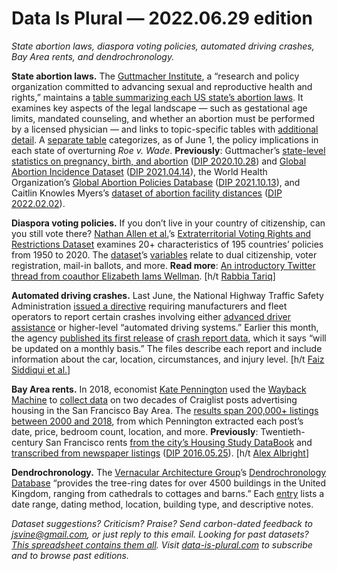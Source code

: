 Data Is Plural — 2022.06.29 edition
===================================

*State abortion laws, diaspora voting policies, automated driving crashes, Bay Area rents, and dendrochronology.*


__State abortion laws.__ The [Guttmacher Institute](https://www.guttmacher.org/about), a “research and policy organization committed to advancing sexual and reproductive health and rights,” maintains a [table summarizing each US state’s abortion laws](https://www.guttmacher.org/state-policy/explore/overview-abortion-laws). It examines key aspects of the legal landscape — such as gestational age limits, mandated counseling, and whether an abortion must be performed by a licensed physician — and links to topic-specific tables with [additional detail](https://www.guttmacher.org/united-states/abortion/state-policies-abortion). A [separate table](https://www.guttmacher.org/state-policy/explore/abortion-policy-absence-roe) categorizes, as of June 1, the policy implications in each state of overturning *Roe v. Wade*.  __Previously__: Guttmacher’s [state-level statistics on pregnancy, birth, and abortion](https://osf.io/kthnf/) ([DIP 2020.10.28](https://www.data-is-plural.com/archive/2020-10-28-edition/)) and [Global Abortion Incidence Dataset](https://osf.io/5k7fp/) ([DIP 2021.04.14](https://www.data-is-plural.com/archive/2021-04-14-edition/)), the World Health Organization’s [Global Abortion Policies Database](https://abortion-policies.srhr.org/) ([DIP 2021.10.13](https://www.data-is-plural.com/archive/2021-10-13-edition/)), and Caitlin Knowles Myers’s [dataset of abortion facility distances](https://osf.io/8dg7r/) ([DIP 2022.02.02](https://www.data-is-plural.com/archive/2022-02-02-edition/)).


__Diaspora voting policies.__ If you don’t live in your country of citizenship, can you still vote there? [Nathan Allen et al.](https://www.evrrdataset.com/team)’s [Extraterritorial Voting Rights and Restrictions Dataset](https://www.evrrdataset.com/) examines 20+ characteristics of 195 countries’ policies from 1950 to 2020. The [dataset](https://dataverse.harvard.edu/dataset.xhtml?persistentId=doi:10.7910/DVN/DIJQ3H)’s [variables](https://dataverse.harvard.edu/file.xhtml?fileId=6337042) relate to dual citizenship, voter registration, mail-in ballots, and more. __Read more__: [An introductory Twitter thread from coauthor Elizabeth Iams Wellman](https://twitter.com/bethiamswellman/status/1539264747643756546). [h/t [Rabbia Tariq](https://twitter.com/rabbiatariq11/status/1539347240090755076)]


__Automated driving crashes.__ Last June, the National Highway Traffic Safety Administration [issued a directive](https://www.nhtsa.gov/laws-regulations/standing-general-order-crash-reporting) requiring manufacturers and fleet operators to report certain crashes involving either [advanced driver assistance](https://www.nhtsa.gov/equipment/driver-assistance-technologies) or higher-level “automated driving systems.” Earlier this month, the agency [published its first release](https://www.nhtsa.gov/press-releases/initial-data-release-advanced-vehicle-technologies) of [crash report data](https://www.nhtsa.gov/laws-regulations/standing-general-order-crash-reporting), which it says “will be updated on a monthly basis.” The files describe each report and include information about the car, location, circumstances, and injury level. [h/t [Faiz Siddiqui et al.](https://www.washingtonpost.com/technology/2022/06/15/tesla-autopilot-crashes/)]


__Bay Area rents.__ In 2018, economist [Kate Pennington](https://www.katepennington.org/) used the [Wayback Machine](https://archive.org/web/) to [collect data](https://www.katepennington.org/clmethod) on two decades of Craiglist posts advertising housing in the San Francisco Bay Area. The [results span 200,000+ listings between 2000 and 2018](https://www.katepennington.org/data), from which Pennington extracted each post’s date, price, bedroom count, location, and more. __Previously__: Twentieth-century San Francisco rents [from the city’s Housing Study DataBook](https://sfrb.org/san-francisco-housing-study-databook) and [transcribed from newspaper listings](https://experimental-geography.blogspot.com/2016/05/employment-construction-and-cost-of-san.html) ([DIP 2016.05.25](https://www.data-is-plural.com/archive/2016-05-25-edition/)). [h/t [Alex Albright](https://www.albrightalex.com/)]


__Dendrochronology.__ The [Vernacular Architecture Group](https://www.vag.org.uk/)’s [Dendrochronology Database](https://archaeologydataservice.ac.uk/archives/view/vag_dendro/index.cfm) “provides the tree-ring dates for over 4500 buildings in the United Kingdom, ranging from cathedrals to cottages and barns.” Each [entry](https://archaeologydataservice.ac.uk/archives/view/vag_dendro/overview.cfm) lists a date range, dating method, location, building type, and descriptive notes. 


*Dataset suggestions? Criticism? Praise? Send carbon-dated feedback to jsvine@gmail.com, or just reply to this email. Looking for past datasets? [This spreadsheet contains them all](https://docs.google.com/spreadsheets/d/1wZhPLMCHKJvwOkP4juclhjFgqIY8fQFMemwKL2c64vk/edit#gid=0). Visit [data-is-plural.com](https://www.data-is-plural.com) to subscribe and to browse past editions.*
